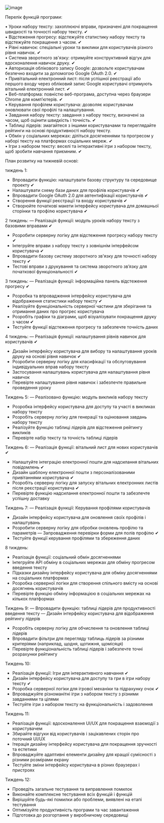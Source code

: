 ![image](https://github.com/Maksym1234q/Kravchyshyn.University.LearnTyping/assets/115777985/a7cc23b1-c75f-40f1-a5d3-2e8ba0838b17)

Перелік функцій програми:

• Уроки набору тексту: захоплюючі вправи, призначені для покращення швидкості та точності набору тексту.    &#10004;   <br>
• Відстеження прогресу: відстежуйте статистику набору тексту та відстежуйте покращення з часом.    &#10004;   <br>
• Рівні навичок: спеціальні уроки та виклики для користувачів різного рівня навичок.    &#10004;   <br>
• Система зворотного зв'язку: отримуйте конструктивний відгук для вдосконалення навичок друку.   &#10004;   <br>
• Авторизація облікового запису Google: дозвольте користувачам безпечно входити за допомогою Google OAuth 2.0.    &#10004;   <br>
• Привітальний електронний лист: після успішної реєстрації або першого входу через обліковий запис Google користувачі отримують вітальний електронний лист.    &#10004;   <br>
• Веб-платформа: повністю веб-програма, доступна через браузери Chrome для комп’ютерів.    &#10004;   <br>
• Керування профілем користувача: дозволяє користувачам оновлювати свої профілі та налаштування.   <br>
• Завдання набору тексту: завдання з набору тексту, визначені за часом, щоб оцінити швидкість і точність.    &#10004;   <br>
• Таблиці лідерів: змагайтеся з іншими користувачами та переглядайте рейтинги на основі продуктивності набору тексту.   <br>
• Обмін у соціальних мережах: діліться досягненнями та прогресом у наборі тексту на платформах соціальних мереж.   &#10004;   <br>
• Ігри з набором тексту: веселі та інтерактивні ігри з набором тексту, щоб зробити навчання приємним.    &#10004;   <br>



План розвитку на тижневій основі:

тиждень 1:
- Впровадити функцію: налаштувати базову структуру та середовище проекту    &#10004;
- Налаштувати схему бази даних для профілів користувачів    &#10004;
- Впровадити Google OAuth 2.0 для автентифікації користувачів    &#10004;
- Створення функції реєстрації та входу користувачів    &#10004;
- Створюйте початкові макети інтерфейсу користувача для домашньої сторінки та профілю користувача    &#10004;

2 тиждень:
— Реалізація функції: модуль уроків набору тексту з базовими вправами    &#10004;
- Розробити серверну логіку для відстеження прогресу набору тексту    &#10004;
- Інтегруйте вправи з набору тексту з зовнішнім інтерфейсом користувача    &#10004;
- Впровадити базову систему зворотного зв'язку для точності набору тексту    &#10004;
- Тестові вправи з друкування та система зворотного зв’язку для початкової функціональності    &#10004;

3 тиждень:
— Реалізація функції: інформаційна панель відстеження прогресу    &#10004;
- Розробка та впровадження інтерфейсу користувача для відображення статистики набору тексту    &#10004;
- Реалізуйте функціональність серверної частини для зберігання та отримання даних про прогрес користувача
- Розробіть графіки та діаграми, щоб візуалізувати покращення друку з часом    &#10004;
- Тестуйте функції відстеження прогресу та забезпечте точність даних

4 тиждень:
— Реалізація функції: налаштування рівнів навичок для користувачів    &#10004;
- Дизайн інтерфейсу користувача для вибору та налаштування уроків друку на основі рівня навичок    &#10004;
- Розробити серверну логіку для класифікації та обслуговування індивідуальних вправ набору тексту
- Застосування налаштувань користувача для налаштування рівня навичок
- Перевірте налаштування рівня навичок і забезпечте правильне проведення уроку

Тиждень 5:
— Реалізовано функцію: модуль викликів набору тексту
- Розробка інтерфейсу користувача для доступу та участі в викликах набору тексту
- Розробіть серверну логіку для генерації та оцінювання завдань набору тексту
- Реалізуйте функцію таблиці лідерів для відстеження рейтингу викликів
- Перевірте набір тексту та точність таблиці лідерів

Тиждень 6:
— Реалізація функції: вітальний лист для нових користувачів    &#10004;
- Налаштуйте інтеграцію електронної пошти для надсилання вітальних повідомлень    &#10004;
- Дизайн шаблону електронної пошти з персоналізованими привітаннями користувача    &#10004;
- Розробіть серверну логіку для запуску вітальних електронних листів після реєстрації користувача    &#10004;
- Перевірте функцію надсилання електронної пошти та забезпечте успішну доставку

Тиждень 7:
— Реалізація функції: Керування профілями користувачів
- Дизайн інтерфейсу користувача для оновлення своїх профілів і налаштувань
- Розробити серверну логіку для обробки оновлень профілю та параметрів
— Запровадження перевірки форми для полів профілю    &#10004;
- Тестуйте функції керування профілями та збереження даних

8 тиждень:
- Реалізація функції: соціальний обмін досягненнями
- Інтегруйте API обміну в соціальних мережах для обміну прогресом введення тексту
- Підказки дизайну інтерфейсу користувача для обміну досягненнями на соціальних платформах
- Розробка серверної логіки для створення спільного вмісту на основі досягнень користувачів
- Перевірте функцію обміну інформацією в соціальних мережах на кількох платформах

Тиждень 9:
— Впровадити функцію: таблиці лідерів для продуктивності введення тексту
— Дизайн інтерфейсу користувача для відображення рейтингу лідерів
- Розробіть серверну логіку для обчислення та оновлення таблиці лідерів
- Впровадити фільтри для перегляду таблиць лідерів за різними критеріями (наприклад, щодня, щотижня, щомісяця)
- Перевірте функціональність таблиці лідерів і забезпечте точні розрахунки рейтингу

Тиждень 10:
- Реалізація функції: Ігри для інтерактивного навчання    &#10004;
- Дизайн інтерфейсу користувача для доступу та гри в ігри набору тексту    &#10004;
- Розробка серверної логіки для ігрової механіки та підрахунку очок    &#10004;
- Впроваджуйте різноманітні ігри з набором тексту з різними завданнями та цілями
- Тестуйте ігри з набором тексту на функціональність і задоволення

Тиждень 11:
- Реалізація функції: вдосконалення UI/UX для покращення взаємодії з користувачем
- Збирайте відгуки від користувачів і зацікавлених сторін про поточний UI/UX
- Ітерація дизайну інтерфейсу користувача для покращення зручності та естетики
- Впроваджуйте адаптивні елементи дизайну для кращої сумісності з різними розмірами екрану
- Тестуйте зміни інтерфейсу користувача в різних браузерах і пристроях

Тиждень 12:
- Проведіть загальне тестування та виправлення помилок
- Виконайте комплексне тестування всіх функцій і функцій
- Вирішуйте будь-які помилки або проблеми, виявлені на етапі тестування
- Оптимізуйте продуктивність програми та час завантаження
- Підготовка до розгортання у виробничому середовищі
